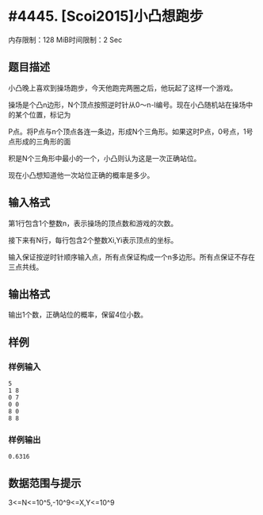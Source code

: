 # #4445. [Scoi2015]小凸想跑步

内存限制：128 MiB时间限制：2 Sec

## 题目描述

小凸晚上喜欢到操场跑步，今天他跑完两圈之后，他玩起了这样一个游戏。

操场是个凸n边形，N个顶点按照逆时针从0～n-l编号。现在小凸随机站在操场中的某个位置，标记为

P点。将P点与n个顶点各连一条边，形成N个三角形。如果这时P点，0号点，1号点形成的三角形的面

积是N个三角形中最小的一个，小凸则认为这是一次正确站位。

现在小凸想知道他一次站位正确的概率是多少。

## 输入格式

第1行包含1个整数n，表示操场的顶点数和游戏的次数。

接下来有N行，每行包含2个整数Xi,Yi表示顶点的坐标。

输入保证按逆时针顺序输入点，所有点保证构成一个n多边形。所有点保证不存在三点共线。

## 输出格式

输出1个数，正确站位的概率，保留4位小数。

## 样例

### 样例输入

    
    5
    1 8
    0 7
    0 0 
    8 0
    8 8
    

### 样例输出

    
    0.6316
    

## 数据范围与提示

3<=N<=10^5,-10^9<=X,Y<=10^9
